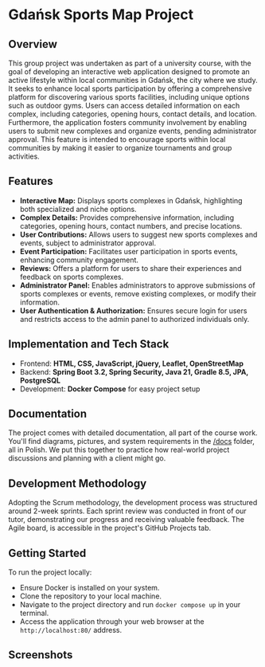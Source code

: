 # Gdańsk Sports Map Project
## Overview
This group project was undertaken as part of a university course, with the goal of developing an interactive web application designed to promote an active lifestyle within local communities in Gdańsk, the city where we study. It seeks to enhance local sports participation by offering a comprehensive platform for discovering various sports facilities, including unique options such as outdoor gyms. Users can access detailed information on each complex, including categories, opening hours, contact details, and location. Furthermore, the application fosters community involvement by enabling users to submit new complexes and organize events, pending administrator approval. This feature is intended to encourage sports within local communities by making it easier to organize tournaments and group activities.

## Features
- **Interactive Map:** Displays sports complexes in Gdańsk, highlighting both specialized and niche options.
- **Complex Details:** Provides comprehensive information, including categories, opening hours, contact numbers, and precise locations.
- **User Contributions:** Allows users to suggest new sports complexes and events, subject to administrator approval.
- **Event Participation:** Facilitates user participation in sports events, enhancing community engagement.
- **Reviews:** Offers a platform for users to share their experiences and feedback on sports complexes.
- **Administrator Panel:** Enables administrators to approve submissions of sports complexes or events, remove existing complexes, or modify their information.
- **User Authentication & Authorization:** Ensures secure login for users and restricts access to the admin panel to authorized individuals only.

## Implementation and Tech Stack

- Frontend: **HTML, CSS, JavaScript, jQuery, Leaflet, OpenStreetMap**
- Backend: **Spring Boot 3.2, Spring Security, Java 21, Gradle 8.5, JPA, PostgreSQL**
- Development: **Docker Compose** for easy project setup 
## Documentation

The project comes with detailed documentation, all part of the course work. You'll find diagrams, pictures, and system requirements in the [/docs](docs) folder, all in Polish. We put this together to practice how real-world project discussions and planning with a client might go.

## Development Methodology
Adopting the Scrum methodology, the development process was structured around 2-week sprints. Each sprint review was conducted in front of our tutor, demonstrating our progress and receiving valuable feedback. The Agile board, is accessible in the project's GitHub Projects tab.

## Getting Started
To run the project locally:

- Ensure Docker is installed on your system.
- Clone the repository to your local machine.
- Navigate to the project directory and run `docker compose up` in your terminal.
- Access the application through your web browser at the `http://localhost:80/` address.

## Screenshots
